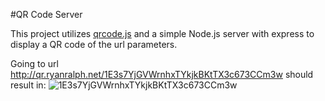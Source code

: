 #QR Code Server

This project utilizes [qrcode.js](http://davidshimjs.github.io/qrcodejs/) and a simple Node.js server with express to display a QR code of the url parameters.


Going to url http://qr.ryanralph.net/1E3s7YjGVWrnhxTYkjkBKtTX3c673CCm3w should result in:
![1E3s7YjGVWrnhxTYkjkBKtTX3c673CCm3w](http://ryanralph.net/donate_btc.png "1E3s7YjGVWrnhxTYkjkBKtTX3c673CCm3w")

